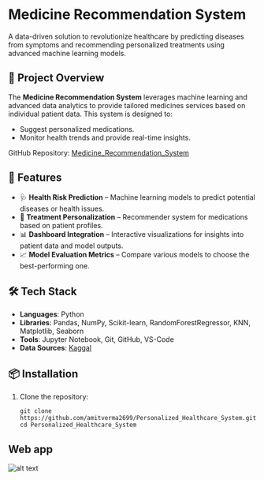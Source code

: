 # Medicine Recommendation System

A data-driven solution to revolutionize healthcare by predicting diseases from symptoms and recommending personalized treatments using advanced machine learning models.

## 🔬 Project Overview

The **Medicine Recommendation System** leverages machine learning and advanced data analytics to provide tailored medicines services based on individual patient data. This system is designed to:
- Suggest personalized medications.
- Monitor health trends and provide real-time insights.

GitHub Repository: [Medicine_Recommendation_System](https://github.com/amitverma2699/Medicine_Recommendation_System)

## 🚀 Features

- 🩺 **Health Risk Prediction** – Machine learning models to predict potential diseases or health issues.
- 💊 **Treatment Personalization** – Recommender system for medications based on patient profiles.
- 📊 **Dashboard Integration** – Interactive visualizations for insights into patient data and model outputs.
- 📈 **Model Evaluation Metrics** – Compare various models to choose the best-performing one.
  
## 🛠️ Tech Stack

- **Languages**: Python
- **Libraries**: Pandas, NumPy, Scikit-learn, RandomForestRegressor, KNN, Matplotlib, Seaborn
- **Tools**: Jupyter Notebook, Git, GitHub, VS-Code
- **Data Sources**: [Kaggal](https://www.kaggle.com/)

## 📦 Installation

1. Clone the repository:
   ```
   git clone https://github.com/amitverma2699/Personalized_Healthcare_System.git
   cd Personalized_Healthcare_System

## Web app 

![alt text](https://github.com/amitverma2699/Medicine_Recommendation_System/blob/main/images/Output.png)
